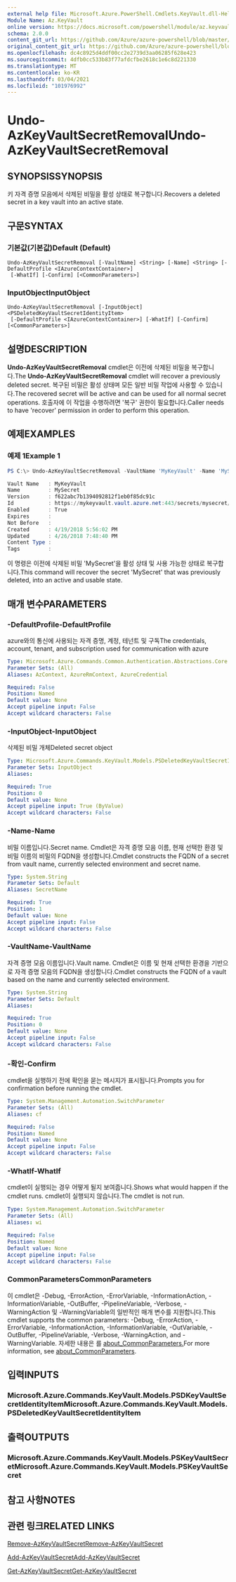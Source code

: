 ```yaml
---
external help file: Microsoft.Azure.PowerShell.Cmdlets.KeyVault.dll-Help.xml
Module Name: Az.KeyVault
online version: https://docs.microsoft.com/powershell/module/az.keyvault/undo-azkeyvaultsecretremoval
schema: 2.0.0
content_git_url: https://github.com/Azure/azure-powershell/blob/master/src/KeyVault/KeyVault/help/Undo-AzKeyVaultSecretRemoval.md
original_content_git_url: https://github.com/Azure/azure-powershell/blob/master/src/KeyVault/KeyVault/help/Undo-AzKeyVaultSecretRemoval.md
ms.openlocfilehash: dc4c8925d4ddf00cc2e2739d3aa06285f628e423
ms.sourcegitcommit: 4dfb0cc533b83f77afdcfbe2618c1e6c8d221330
ms.translationtype: MT
ms.contentlocale: ko-KR
ms.lasthandoff: 03/04/2021
ms.locfileid: "101976992"
---
```

# <span data-ttu-id="81b34-101">Undo-AzKeyVaultSecretRemoval</span><span class="sxs-lookup"><span data-stu-id="81b34-101">Undo-AzKeyVaultSecretRemoval</span></span>

## <span data-ttu-id="81b34-102">SYNOPSIS</span><span class="sxs-lookup"><span data-stu-id="81b34-102">SYNOPSIS</span></span>
<span data-ttu-id="81b34-103">키 자격 증명 모음에서 삭제된 비밀을 활성 상태로 복구합니다.</span><span class="sxs-lookup"><span data-stu-id="81b34-103">Recovers a deleted secret in a key vault into an active state.</span></span>

## <span data-ttu-id="81b34-104">구문</span><span class="sxs-lookup"><span data-stu-id="81b34-104">SYNTAX</span></span>

### <span data-ttu-id="81b34-105">기본값(기본값)</span><span class="sxs-lookup"><span data-stu-id="81b34-105">Default (Default)</span></span>
```
Undo-AzKeyVaultSecretRemoval [-VaultName] <String> [-Name] <String> [-DefaultProfile <IAzureContextContainer>]
 [-WhatIf] [-Confirm] [<CommonParameters>]
```

### <span data-ttu-id="81b34-106">InputObject</span><span class="sxs-lookup"><span data-stu-id="81b34-106">InputObject</span></span>
```
Undo-AzKeyVaultSecretRemoval [-InputObject] <PSDeletedKeyVaultSecretIdentityItem>
 [-DefaultProfile <IAzureContextContainer>] [-WhatIf] [-Confirm] [<CommonParameters>]
```

## <span data-ttu-id="81b34-107">설명</span><span class="sxs-lookup"><span data-stu-id="81b34-107">DESCRIPTION</span></span>
<span data-ttu-id="81b34-108">**Undo-AzKeyVaultSecretRemoval** cmdlet은 이전에 삭제된 비밀을 복구합니다.</span><span class="sxs-lookup"><span data-stu-id="81b34-108">The **Undo-AzKeyVaultSecretRemoval** cmdlet will recover a previously deleted secret.</span></span>
<span data-ttu-id="81b34-109">복구된 비밀은 활성 상태며 모든 일반 비밀 작업에 사용할 수 있습니다.</span><span class="sxs-lookup"><span data-stu-id="81b34-109">The recovered secret will be active and can be used for all normal secret operations.</span></span>
<span data-ttu-id="81b34-110">호출자에 이 작업을 수행하려면 '복구' 권한이 필요합니다.</span><span class="sxs-lookup"><span data-stu-id="81b34-110">Caller needs to have 'recover' permission in order to perform this operation.</span></span>

## <span data-ttu-id="81b34-111">예제</span><span class="sxs-lookup"><span data-stu-id="81b34-111">EXAMPLES</span></span>

### <span data-ttu-id="81b34-112">예제 1</span><span class="sxs-lookup"><span data-stu-id="81b34-112">Example 1</span></span>
```powershell
PS C:\> Undo-AzKeyVaultSecretRemoval -VaultName 'MyKeyVault' -Name 'MySecret'

Vault Name   : MyKeyVault
Name         : MySecret
Version      : f622abc7b1394092812f1eb0f85dc91c
Id           : https://mykeyvault.vault.azure.net:443/secrets/mysecret/f622abc7b1394092812f1eb0f85dc91c
Enabled      : True
Expires      :
Not Before   :
Created      : 4/19/2018 5:56:02 PM
Updated      : 4/26/2018 7:48:40 PM
Content Type :
Tags         :
```

<span data-ttu-id="81b34-113">이 명령은 이전에 삭제된 비밀 'MySecret'을 활성 상태 및 사용 가능한 상태로 복구합니다.</span><span class="sxs-lookup"><span data-stu-id="81b34-113">This command will recover the secret 'MySecret' that was previously deleted, into an active and usable state.</span></span>

## <span data-ttu-id="81b34-114">매개 변수</span><span class="sxs-lookup"><span data-stu-id="81b34-114">PARAMETERS</span></span>

### <span data-ttu-id="81b34-115">-DefaultProfile</span><span class="sxs-lookup"><span data-stu-id="81b34-115">-DefaultProfile</span></span>
<span data-ttu-id="81b34-116">azure와의 통신에 사용되는 자격 증명, 계정, 테넌트 및 구독</span><span class="sxs-lookup"><span data-stu-id="81b34-116">The credentials, account, tenant, and subscription used for communication with azure</span></span>

```yaml
Type: Microsoft.Azure.Commands.Common.Authentication.Abstractions.Core.IAzureContextContainer
Parameter Sets: (All)
Aliases: AzContext, AzureRmContext, AzureCredential

Required: False
Position: Named
Default value: None
Accept pipeline input: False
Accept wildcard characters: False
```

### <span data-ttu-id="81b34-117">-InputObject</span><span class="sxs-lookup"><span data-stu-id="81b34-117">-InputObject</span></span>
<span data-ttu-id="81b34-118">삭제된 비밀 개체</span><span class="sxs-lookup"><span data-stu-id="81b34-118">Deleted secret object</span></span>

```yaml
Type: Microsoft.Azure.Commands.KeyVault.Models.PSDeletedKeyVaultSecretIdentityItem
Parameter Sets: InputObject
Aliases:

Required: True
Position: 0
Default value: None
Accept pipeline input: True (ByValue)
Accept wildcard characters: False
```

### <span data-ttu-id="81b34-119">-Name</span><span class="sxs-lookup"><span data-stu-id="81b34-119">-Name</span></span>
<span data-ttu-id="81b34-120">비밀 이름입니다.</span><span class="sxs-lookup"><span data-stu-id="81b34-120">Secret name.</span></span>
<span data-ttu-id="81b34-121">Cmdlet은 자격 증명 모음 이름, 현재 선택한 환경 및 비밀 이름의 비밀의 FQDN을 생성합니다.</span><span class="sxs-lookup"><span data-stu-id="81b34-121">Cmdlet constructs the FQDN of a secret from vault name, currently selected environment and secret name.</span></span>

```yaml
Type: System.String
Parameter Sets: Default
Aliases: SecretName

Required: True
Position: 1
Default value: None
Accept pipeline input: False
Accept wildcard characters: False
```

### <span data-ttu-id="81b34-122">-VaultName</span><span class="sxs-lookup"><span data-stu-id="81b34-122">-VaultName</span></span>
<span data-ttu-id="81b34-123">자격 증명 모음 이름입니다.</span><span class="sxs-lookup"><span data-stu-id="81b34-123">Vault name.</span></span>
<span data-ttu-id="81b34-124">Cmdlet은 이름 및 현재 선택한 환경을 기반으로 자격 증명 모음의 FQDN을 생성합니다.</span><span class="sxs-lookup"><span data-stu-id="81b34-124">Cmdlet constructs the FQDN of a vault based on the name and currently selected environment.</span></span>

```yaml
Type: System.String
Parameter Sets: Default
Aliases:

Required: True
Position: 0
Default value: None
Accept pipeline input: False
Accept wildcard characters: False
```

### <span data-ttu-id="81b34-125">-확인</span><span class="sxs-lookup"><span data-stu-id="81b34-125">-Confirm</span></span>
<span data-ttu-id="81b34-126">cmdlet을 실행하기 전에 확인을 묻는 메시지가 표시됩니다.</span><span class="sxs-lookup"><span data-stu-id="81b34-126">Prompts you for confirmation before running the cmdlet.</span></span>

```yaml
Type: System.Management.Automation.SwitchParameter
Parameter Sets: (All)
Aliases: cf

Required: False
Position: Named
Default value: None
Accept pipeline input: False
Accept wildcard characters: False
```

### <span data-ttu-id="81b34-127">-WhatIf</span><span class="sxs-lookup"><span data-stu-id="81b34-127">-WhatIf</span></span>
<span data-ttu-id="81b34-128">cmdlet이 실행되는 경우 어떻게 될지 보여줍니다.</span><span class="sxs-lookup"><span data-stu-id="81b34-128">Shows what would happen if the cmdlet runs.</span></span>
<span data-ttu-id="81b34-129">cmdlet이 실행되지 않습니다.</span><span class="sxs-lookup"><span data-stu-id="81b34-129">The cmdlet is not run.</span></span>

```yaml
Type: System.Management.Automation.SwitchParameter
Parameter Sets: (All)
Aliases: wi

Required: False
Position: Named
Default value: None
Accept pipeline input: False
Accept wildcard characters: False
```

### <span data-ttu-id="81b34-130">CommonParameters</span><span class="sxs-lookup"><span data-stu-id="81b34-130">CommonParameters</span></span>
<span data-ttu-id="81b34-131">이 cmdlet은 -Debug, -ErrorAction, -ErrorVariable, -InformationAction, -InformationVariable, -OutBuffer, -PipelineVariable, -Verbose, -WarningAction 및 -WarningVariable의 일반적인 매개 변수를 지원합니다.</span><span class="sxs-lookup"><span data-stu-id="81b34-131">This cmdlet supports the common parameters: -Debug, -ErrorAction, -ErrorVariable, -InformationAction, -InformationVariable, -OutVariable, -OutBuffer, -PipelineVariable, -Verbose, -WarningAction, and -WarningVariable.</span></span> <span data-ttu-id="81b34-132">자세한 내용은 를 [about_CommonParameters.](http://go.microsoft.com/fwlink/?LinkID=113216)</span><span class="sxs-lookup"><span data-stu-id="81b34-132">For more information, see [about_CommonParameters](http://go.microsoft.com/fwlink/?LinkID=113216).</span></span>

## <span data-ttu-id="81b34-133">입력</span><span class="sxs-lookup"><span data-stu-id="81b34-133">INPUTS</span></span>

### <span data-ttu-id="81b34-134">Microsoft.Azure.Commands.KeyVault.Models.PSDKeyVaultSecretIdentityItem</span><span class="sxs-lookup"><span data-stu-id="81b34-134">Microsoft.Azure.Commands.KeyVault.Models.PSDeletedKeyVaultSecretIdentityItem</span></span>

## <span data-ttu-id="81b34-135">출력</span><span class="sxs-lookup"><span data-stu-id="81b34-135">OUTPUTS</span></span>

### <span data-ttu-id="81b34-136">Microsoft.Azure.Commands.KeyVault.Models.PSKeyVaultSecret</span><span class="sxs-lookup"><span data-stu-id="81b34-136">Microsoft.Azure.Commands.KeyVault.Models.PSKeyVaultSecret</span></span>

## <span data-ttu-id="81b34-137">참고 사항</span><span class="sxs-lookup"><span data-stu-id="81b34-137">NOTES</span></span>

## <span data-ttu-id="81b34-138">관련 링크</span><span class="sxs-lookup"><span data-stu-id="81b34-138">RELATED LINKS</span></span>

[<span data-ttu-id="81b34-139">Remove-AzKeyVaultSecret</span><span class="sxs-lookup"><span data-stu-id="81b34-139">Remove-AzKeyVaultSecret</span></span>](./Remove-AzKeyVaultSecret.md)

[<span data-ttu-id="81b34-140">Add-AzKeyVaultSecret</span><span class="sxs-lookup"><span data-stu-id="81b34-140">Add-AzKeyVaultSecret</span></span>](./Add-AzKeyVaultSecret.md)

[<span data-ttu-id="81b34-141">Get-AzKeyVaultSecret</span><span class="sxs-lookup"><span data-stu-id="81b34-141">Get-AzKeyVaultSecret</span></span>](./Get-AzKeyVaultSecret.md)

